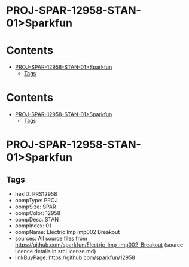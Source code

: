 
PROJ-SPAR-12958-STAN-01>Sparkfun
================================

Contents
========

* [PROJ-SPAR-12958-STAN-01>Sparkfun](#proj-spar-12958-stan-01sparkfun)
	* [Tags](#tags)

Contents
========

* [PROJ-SPAR-12958-STAN-01>Sparkfun](#proj-spar-12958-stan-01sparkfun)
	* [Tags](#tags)

# PROJ-SPAR-12958-STAN-01>Sparkfun

## Tags

- hexID: PRS12958
- oompType: PROJ
- oompSize: SPAR
- oompColor: 12958
- oompDesc: STAN
- oompIndex: 01
- oompName: Electric Imp imp002 Breakout
- sources: All source files from https://github.com/sparkfun/Electric_Imp_imp002_Breakout (source licence details in srcLicense.md)
- linkBuyPage: https://github.com/sparkfun/12958
